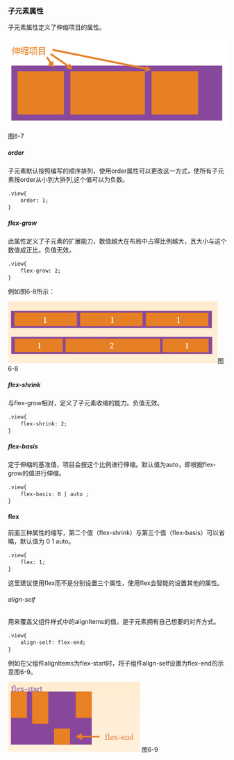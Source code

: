 ### 子元素属性

子元素属性定义了伸缩项目的属性。

![](/assets/6-7.png) 图6-7

##### order

子元素默认按照编写的顺序排列，使用order属性可以更改这一方式，使所有子元素按order从小到大排列,这个值可以为负数。

```
.view{
	order: 1;
}
```

##### flex-grow

此属性定义了子元素的扩展能力，数值越大在布局中占得比例越大，且大小与这个数值成正比。负值无效。

```
.view{
	flex-grow: 2;
}
```

例如图6-8所示：

![](/assets/6-8.png)图6-8

##### flex-shrink

与flex-grow相对，定义了子元素收缩的能力。负值无效。

```
.view{
	flex-shrink: 2;
}
```

##### flex-basis

定于伸缩的基准值，项目会按这个比例进行伸缩。默认值为auto，即根据flex-grow的值进行伸缩。

```
.view{
	flex-basis: 0 | auto ;
}
```
#### flex

前面三种属性的缩写，第二个值（flex-shrink）与第三个值（flex-basis）可以省略，默认值为 0 1 auto。

```
.view{
	flex: 1;
}
```
这里建议使用flex而不是分别设置三个属性，使用flex会智能的设置其他的属性。

###### align-self

用来覆盖父组件样式中的alignItems的值，是子元素拥有自己想要的对齐方式。

```
.view{
	align-self: flex-end;
}
```

例如在父组件alignItems为flex-start时，将子组件align-self设置为flex-end的示意图6-9。

![](/assets/6-9.png) 图6-9
